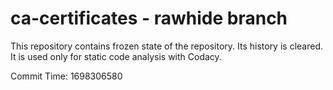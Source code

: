 # ca-certificates - rawhide branch

This repository contains frozen state of the repository.
Its history is cleared. It is used only for static code
analysis with Codacy.

Commit Time: 1698306580